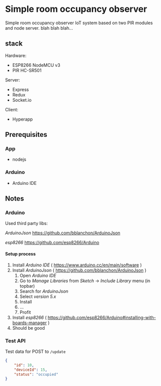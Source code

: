 # Simple room occupancy observer

Simple room occupancy observer IoT system based on two PIR modules and node server.
blah blah blah...

## stack

Hardware:

-   ESP8266 NodeMCU v3
-   PIR HC-SR501

Server:

-   Express
-   Redux
-   Socket.io

Client:

-   Hyperapp

## Prerequisites

### App

-   nodejs

### Arduino

-   Arduino IDE

## Notes

### Arduino

Used third party libs:

_ArduinoJson_ https://github.com/bblanchon/ArduinoJson

_esp8266_ https://github.com/esp8266/Arduino

#### Setup process

1.  Install _Arduino IDE_ ( https://www.arduino.cc/en/main/software )
2.  Install _ArduinoJson_ ( https://github.com/bblanchon/ArduinoJson )
    1.  Open _Arduino IDE_
    2.  Go to _Manage Libraries_ from _Sketch_ -> _Include Library_ menu (in topbar)
    3.  Search for _ArduinoJson_
    4.  Select _version 5.x_
    5.  Install
    6.  ...
    7.  Profit
3.  Install _esp8266_ ( https://github.com/esp8266/Arduino#installing-with-boards-manager )
4.  Should be good

### Test API

Test data for POST to `/update`

```json
{
    "id": 10,
    "deviceId": 15,
    "status": "occupied"
}
```
